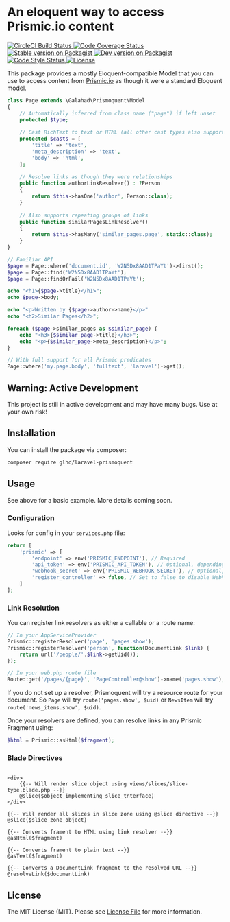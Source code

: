 # An eloquent way to access Prismic.io content

<p>
	<a href="https://circleci.com/gh/glhd/laravel-prismoquent" target="_blank">
		<img src="https://circleci.com/gh/glhd/laravel-prismoquent.svg?style=svg" alt="CircleCI Build Status" />
	</a>
	<a href="https://coveralls.io/github/glhd/laravel-prismoquent?branch=master" target="_blank">
		<img src="https://coveralls.io/repos/github/glhd/laravel-prismoquent/badge.svg?branch=master" alt="Code Coverage Status" />
	</a>
	<a href="https://packagist.org/packages/glhd/laravel-prismoquent" target="_blank">
        <img src="https://poser.pugx.org/glhd/laravel-prismoquent/v/stable" alt="Stable version on Packagist" />
        <img src="https://poser.pugx.org/glhd/laravel-prismoquent/v/unstable" alt="Dev version on Packagist" />
    </a>
    <a href="https://github.styleci.io/repos/143375310">
        <img src="https://github.styleci.io/repos/143375310/shield?branch=master" alt="Code Style Status">
	</a>
	<a href="license.txt" target="_blank">
        <img src="https://poser.pugx.org/glhd/laravel-prismoquent/license" alt="License" />
    </a>
</p>

This package provides a mostly Eloquent-compatible Model that you can use to access
content from [Prismic.io](https://prismic.io) as though it were a standard Eloquent model. 

```php
class Page extends \Galahad\Prismoquent\Model
{
	// Automatically inferred from class name ("page") if left unset
	protected $type;
	
	// Cast RichText to text or HTML (all other cast types also supported)
	protected $casts = [
		'title' => 'text',
		'meta_description' => 'text',
		'body' => 'html',
	];
	
	// Resolve links as though they were relationships
	public function authorLinkResolver() : ?Person
	{
		return $this->hasOne('author', Person::class);
	}
	
	// Also supports repeating groups of links
	public function similarPagesLinkResolver()
	{
		return $this->hasMany('similar_pages.page', static::class);
	}
}

// Familiar API
$page = Page::where('document.id', 'W2N5Dx8AAD1TPaYt')->first();
$page = Page::find('W2N5Dx8AAD1TPaYt');
$page = Page::findOrFail('W2N5Dx8AAD1TPaYt');

echo "<h1>{$page->title}</h1>";
echo $page->body;

echo "<p>Written by {$page->author->name}</p>"
echo "<h2>Similar Pages</h2>";

foreach ($page->similar_pages as $similar_page) {
	echo "<h3>{$similar_page->title}</h3>";
	echo "<p>{$similar_page->meta_description}</p>";
}

// With full support for all Prismic predicates
Page::where('my.page.body', 'fulltext', 'laravel')->get();
```

## Warning: Active Development

This project is still in active development and may have many bugs. Use at your own risk!

## Installation

You can install the package via composer:
``` bash
composer require glhd/laravel-prismoquent
```

## Usage

See above for a basic example. More details coming soon.

### Configuration

Looks for config in your `services.php` file:

```php
return [
	'prismic' => [
		'endpoint' => env('PRISMIC_ENDPOINT'), // Required
		'api_token' => env('PRISMIC_API_TOKEN'), // Optional, depending on your Prismic permissions
		'webhook_secret' => env('PRISMIC_WEBHOOK_SECRET'), // Optional, if you're using build-in controller
		'register_controller' => false, // Set to false to disable Webhook controller
    ]
];
```

### Link Resolution

You can register link resolvers as either a callable or a route name:

```php
// In your AppServiceProvider
Prismic::registerResolver('page', 'pages.show');
Prismic::registerResolver('person', function(DocumentLink $link) {
	return url('/people/'.$link->getUid());
});

// In your web.php route file
Route::get('/pages/{page}', 'PageController@show')->name('pages.show');
```

If you do not set up a resolver, Prismoquent will try a resource route
for your document. So `Page` will try `route('pages.show', $uid)` or
`NewsItem` will try `route('news_items.show', $uid)`.

Once your resolvers are defined, you can resolve links in any Prismic
Fragment using:

```php
$html = Prismic::asHtml($fragment);
```

### Blade Directives

```blade

<div>
	{{-- Will render slice object using views/slices/slice-type.blade.php --}}
	@slice($object_implementing_slice_tnterface)
</div>

{{-- Will render all slices in slice zone using @slice directive --}}
@slice($slice_zone_object)

{{-- Converts frament to HTML using link resolver --}}
@asHtml($fragment)

{{-- Converts frament to plain text --}}
@asText($fragment)

{{-- Converts a DocumentLink fragment to the resolved URL --}}
@resolveLink($documentLink)

```

## License

The MIT License (MIT). Please see [License File](license.txt) for more information.

